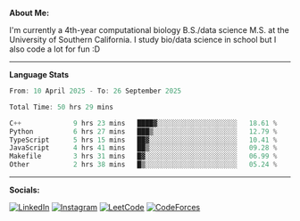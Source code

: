 **About Me:**

I'm currently a 4th-year computational biology B.S./data science M.S. at the University of Southern California. I study bio/data science in school but I also code a lot for fun :D

-------

**Language Stats**

<!--START_SECTION:waka-->

```c++
From: 10 April 2025 - To: 26 September 2025

Total Time: 50 hrs 29 mins

C++             9 hrs 23 mins   ████▓░░░░░░░░░░░░░░░░░░░░   18.61 %
Python          6 hrs 27 mins   ███▒░░░░░░░░░░░░░░░░░░░░░   12.79 %
TypeScript      5 hrs 15 mins   ██▓░░░░░░░░░░░░░░░░░░░░░░   10.41 %
JavaScript      4 hrs 41 mins   ██▒░░░░░░░░░░░░░░░░░░░░░░   09.28 %
Makefile        3 hrs 31 mins   █▓░░░░░░░░░░░░░░░░░░░░░░░   06.99 %
Other           2 hrs 38 mins   █▒░░░░░░░░░░░░░░░░░░░░░░░   05.24 %
```

<!--END_SECTION:waka-->

-------

**Socials:**

[![LinkedIn](https://img.shields.io/badge/LinkedIn-0077B5?style=for-the-badge&logo=linkedin&logoColor=white)](https://www.linkedin.com/in/alxyzhang/)
[![Instagram](https://img.shields.io/badge/Instagram-E4405F?style=for-the-badge&logo=instagram&logoColor=white)](https://www.instagram.com/zhanga.virus/)
[![LeetCode](https://img.shields.io/badge/-LeetCode-FFA116?style=for-the-badge&logo=LeetCode&logoColor=black)](https://leetcode.com/cppshooter/)
[![CodeForces](https://img.shields.io/badge/Codeforces-445f9d?style=for-the-badge&logo=Codeforces&logoColor=white)](https://codeforces.com/profile/alyzha)